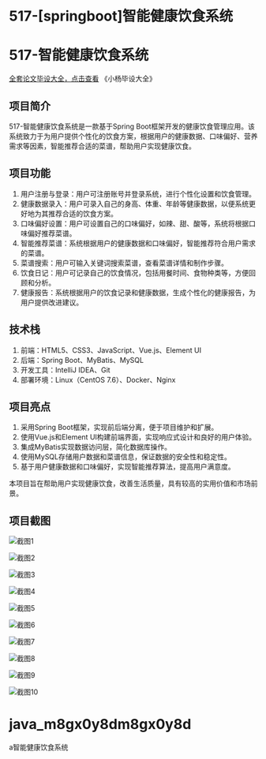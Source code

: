 # 517-[springboot]智能健康饮食系统

# 517-智能健康饮食系统

[全套论文毕设大全，点击查看](https://www.yuque.com/yuqueyonghux32e1j/kxdc9g?#) 《小杨毕设大全》

## 项目简介

517-智能健康饮食系统是一款基于Spring Boot框架开发的健康饮食管理应用。该系统致力于为用户提供个性化的饮食方案，根据用户的健康数据、口味偏好、营养需求等因素，智能推荐合适的菜谱，帮助用户实现健康饮食。

## 项目功能

1. 用户注册与登录：用户可注册账号并登录系统，进行个性化设置和饮食管理。
2. 健康数据录入：用户可录入自己的身高、体重、年龄等健康数据，以便系统更好地为其推荐合适的饮食方案。
3. 口味偏好设置：用户可设置自己的口味偏好，如辣、甜、酸等，系统将根据口味偏好推荐菜谱。
4. 智能推荐菜谱：系统根据用户的健康数据和口味偏好，智能推荐符合用户需求的菜谱。
5. 菜谱搜索：用户可输入关键词搜索菜谱，查看菜谱详情和制作步骤。
6. 饮食日记：用户可记录自己的饮食情况，包括用餐时间、食物种类等，方便回顾和分析。
7. 健康报告：系统根据用户的饮食记录和健康数据，生成个性化的健康报告，为用户提供改进建议。

## 技术栈

1. 前端：HTML5、CSS3、JavaScript、Vue.js、Element UI
2. 后端：Spring Boot、MyBatis、MySQL
3. 开发工具：IntelliJ IDEA、Git
4. 部署环境：Linux（CentOS 7.6）、Docker、Nginx

## 项目亮点

1. 采用Spring Boot框架，实现前后端分离，便于项目维护和扩展。
2. 使用Vue.js和Element UI构建前端界面，实现响应式设计和良好的用户体验。
3. 集成MyBatis实现数据访问层，简化数据库操作。
4. 使用MySQL存储用户数据和菜谱信息，保证数据的安全性和稳定性。
5. 基于用户健康数据和口味偏好，实现智能推荐算法，提高用户满意度。

本项目旨在帮助用户实现健康饮食，改善生活质量，具有较高的实用价值和市场前景。

## 项目截图

![截图1](https://kevinyang.oss-cn-shenzhen.aliyuncs.com/ItprojectImage%2F517-%5Bspringboot%5D%E6%99%BA%E8%83%BD%E5%81%A5%E5%BA%B7%E9%A5%AE%E9%A3%9F%E7%B3%BB%E7%BB%9F%2Fimg_1.jpg)

![截图2](https://kevinyang.oss-cn-shenzhen.aliyuncs.com/ItprojectImage%2F517-%5Bspringboot%5D%E6%99%BA%E8%83%BD%E5%81%A5%E5%BA%B7%E9%A5%AE%E9%A3%9F%E7%B3%BB%E7%BB%9F%2Fimg_2.jpg)

![截图3](https://kevinyang.oss-cn-shenzhen.aliyuncs.com/ItprojectImage%2F517-%5Bspringboot%5D%E6%99%BA%E8%83%BD%E5%81%A5%E5%BA%B7%E9%A5%AE%E9%A3%9F%E7%B3%BB%E7%BB%9F%2Fimg_3.jpg)

![截图4](https://kevinyang.oss-cn-shenzhen.aliyuncs.com/ItprojectImage%2F517-%5Bspringboot%5D%E6%99%BA%E8%83%BD%E5%81%A5%E5%BA%B7%E9%A5%AE%E9%A3%9F%E7%B3%BB%E7%BB%9F%2Fimg_4.jpg)

![截图5](https://kevinyang.oss-cn-shenzhen.aliyuncs.com/ItprojectImage%2F517-%5Bspringboot%5D%E6%99%BA%E8%83%BD%E5%81%A5%E5%BA%B7%E9%A5%AE%E9%A3%9F%E7%B3%BB%E7%BB%9F%2Fimg_5.jpg)

![截图6](https://kevinyang.oss-cn-shenzhen.aliyuncs.com/ItprojectImage%2F517-%5Bspringboot%5D%E6%99%BA%E8%83%BD%E5%81%A5%E5%BA%B7%E9%A5%AE%E9%A3%9F%E7%B3%BB%E7%BB%9F%2Fimg_6.jpg)

![截图7](https://kevinyang.oss-cn-shenzhen.aliyuncs.com/ItprojectImage%2F517-%5Bspringboot%5D%E6%99%BA%E8%83%BD%E5%81%A5%E5%BA%B7%E9%A5%AE%E9%A3%9F%E7%B3%BB%E7%BB%9F%2Fimg_7.jpg)

![截图8](https://kevinyang.oss-cn-shenzhen.aliyuncs.com/ItprojectImage%2F517-%5Bspringboot%5D%E6%99%BA%E8%83%BD%E5%81%A5%E5%BA%B7%E9%A5%AE%E9%A3%9F%E7%B3%BB%E7%BB%9F%2Fimg_8.jpg)

![截图9](https://kevinyang.oss-cn-shenzhen.aliyuncs.com/ItprojectImage%2F517-%5Bspringboot%5D%E6%99%BA%E8%83%BD%E5%81%A5%E5%BA%B7%E9%A5%AE%E9%A3%9F%E7%B3%BB%E7%BB%9F%2Fimg_9.jpg)

![截图10](https://kevinyang.oss-cn-shenzhen.aliyuncs.com/ItprojectImage%2F517-%5Bspringboot%5D%E6%99%BA%E8%83%BD%E5%81%A5%E5%BA%B7%E9%A5%AE%E9%A3%9F%E7%B3%BB%E7%BB%9F%2Fimg_10.jpg)

# java_m8gx0y8dm8gx0y8d
a智能健康饮食系统
